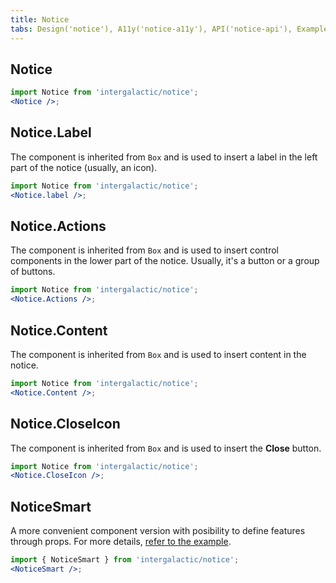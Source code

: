 ```yaml
---
title: Notice
tabs: Design('notice'), A11y('notice-a11y'), API('notice-api'), Example('notice-code'), Changelog('notice-changelog')
---
```


## Notice

```jsx
import Notice from 'intergalactic/notice';
<Notice />;
```

<TypesView type="NoticeProps" :types={...types} />

## Notice.Label

The component is inherited from `Box` and is used to insert a label in the left part of the notice (usually, an icon).

```jsx
import Notice from 'intergalactic/notice';
<Notice.label />;
```

## Notice.Actions

The component is inherited from `Box` and is used to insert control components in the lower part of the notice. Usually, it's a button or a group of buttons.

```jsx
import Notice from 'intergalactic/notice';
<Notice.Actions />;
```

## Notice.Content

The component is inherited from `Box` and is used to insert content in the notice.

```jsx
import Notice from 'intergalactic/notice';
<Notice.Content />;
```

## Notice.CloseIcon

The component is inherited from `Box` and is used to insert the **Close** button.

```jsx
import Notice from 'intergalactic/notice';
<Notice.CloseIcon />;
```

## NoticeSmart

A more convenient component version with posibility to define features through props. For more details, [refer to the example](./notice-code#noticesmart).

```jsx
import { NoticeSmart } from 'intergalactic/notice';
<NoticeSmart />;
```

<TypesView type="NoticeSmartProps" :types={...types} />

<script setup>import { data as types } from '@types.data.ts';</script>